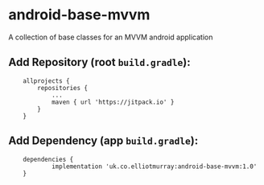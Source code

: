 # android-base-mvvm
A collection of base classes for an MVVM android application

## Add Repository (root `build.gradle`):
```
	allprojects {
		repositories {
			...
			maven { url 'https://jitpack.io' }
		}
	}
```

## Add Dependency (app `build.gradle`):
```
	dependencies {
	        implementation 'uk.co.elliotmurray:android-base-mvvm:1.0'
	}
```
